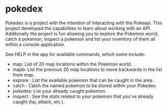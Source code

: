 # pokedex


Pokedex is a project with the intention of interacting with the Pokeapi. This project developed the capabilities to learn about working with an API. Additonally the project is fun allowing you to explore the Pokemon world, catch a pokemon, inspect a pokemon and list your inventory of them all within a console application.

See HELP in the app for available commands, which some include:
- map: List of 20 map locations within the Pokemon world.
- mapb: List the previous 20 map locations to move backwards in the list from map.
- explore <location>: List the available pokemon that can be caught in the area.
- catch <pokemon>: Catch the named pokemon to be stored within your Pokedex.
- pokedex: List your already caught pokemon.
- inspect <pokemon>: See the stats related to your pokemon that you've already caught (hp, attack, etc.).
